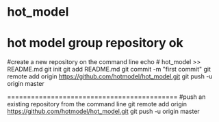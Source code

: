 # hot_model
hot model group repository
ok
===========================================
#create a new repository on the command line
echo # hot_model >> README.md
git init
git add README.md
git commit -m "first commit"
git remote add origin https://github.com/hotmodel/hot_model.git
git push -u origin master

===========================================
#push an existing repository from the command line
git remote add origin https://github.com/hotmodel/hot_model.git
git push -u origin master
